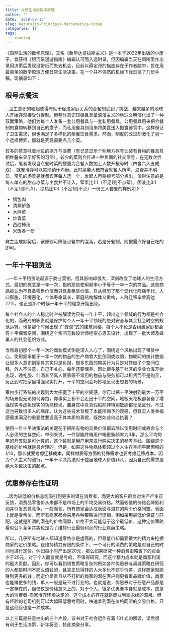 ```yaml
---
title: 自然生活的数学原理
author: ''
date: '2018-02-13'
slug: Naturalis-Principia-Mathematica-vitae
categories: []
tags:
  - reading
---
```


《自然生活的数学原理》，又名《新毕达哥拉斯主义》是一本于2022年出版的小册子，曾获得《银河系漫游指南》编辑认可而入选附录，但因编辑当天在厕所里作出录用决策后发现没带纸而失去机会，目前以薛定谔的猫态存在于作者脑中，旨在用最简单的数学原理方便日常生活决策。在一个并不偶然的机缘下我浏览了几份手稿，现摘录如下：

## 根号点餐法

…卫生意识的崛起使得有助于促进家庭关系的合餐制受到了挑战，越来越多的地球人开始逐渐接受分餐制。但整体意识较强且具备浪漫主义的地球文明演化出了一种双赢策略，他们为每个人准备一套公用餐具与一套私用餐具，公用餐具用来把合餐制的食物转移到自己的盘子，而私用餐具则用来将美食送入摄食器官中，这样保证了卫生需求，但也满足了多样化的聚餐饮食需求。然而，制度的改进却激化了另一个选择博弈，那就是究竟需要点几个菜。

较多的菜意味着地位的提升与浪费（有记录显示个别地方存有让装有食物的餐具互相堆叠来显示好客的习俗），较少的菜则会传递一种负面的社交信号，在无数次尝试后，笔者发现当点餐时菜的数量为合餐人数加上人数开根号时（四舍六入五成双），就餐博弈可以实现纳什均衡。此时菜量大概符合就餐人所需，浪费并不明显，常见的场景是就餐宾客每人选一个，发起人再将根号部分点出，值得注意的是每人单点的甜点凉菜与主食并不计入，荤素比1:1（不足1则不点荤），固液比3:1（不足1则不点），凉热比1:3（不足1则不点）一份三人套餐的样例如下：

- 锅包肉
- 清蒸鲈鱼
- 大拌菜
- 炒青菜
- 西红柿汤
- 米饭各一份

宾主达成默契后，该原则可降低点餐中的混沌，若是分餐制，则按需点好自己吃的即可。

## 一年十平租赁法

…一年十平租赁法起源于商业营销，但其影响却很大，深刻改变了地球人的生活方式。最初的概念是一年一次，指的那些使用频率小于等于一年一次的商品。这些商品被认为不具备零售价值而只具备租赁价值，自从经历了那个现代化阵痛年代，人口膨胀，环境恶化，个体寿命延长，家庭结构解体又重构，人群迁移率曾高达77%，也正是那个时候一年十平的理念开始出现。

每个社会人的个人稳定时空被解读为只有一年十平，超出这个领域的行为都是社会化的，而政府的职责就是保护每个人一年十平领域的绝对安全与其余社会时空的规范运转。也是那个时候出现了“蜂巢”式的建筑风格，每个人不论是否组建家庭都会有十平保留空间，围绕这个空间无数设计师挖空心思去设计，出现了一批大师及蜂巢人的社会组织方式。

当然最初那个一年一次的商业模式倒是深入人心了，围绕这个风格出现了租赁中心，使用频率低于一年一次的物品的生产商曾大批倒闭或收购，物联网的统计数据让很多人意识到家具其实只是负担，很多东西的购买行为只是对其做了个空间位移，外人不注意，自己不关心，每年还要保养。因此很多基于社区的专业仓库开始出现，晚礼服、红酒甚至真人管家等不常用的物品与服务都可以租赁而不是购买，反正到时把家里增强现实打开，十平的空间会巧妙地呈现出想要的场景。

室内步行系统的出现则大大拓宽了十平的空间感，你可以把十平映射到最大一万平的场景但无论如何奔跑，你事实上都不会走出十平的空间，地板天花板都装备了增强现实与虚拟现实的功能模块，置身其中真真假假除非特别敏感都无法区分。不过这也导致很多人的痛斥，认为这些技术背叛了本能所赐予的观感，但其实人类幸福感需求满足的重要性要远高于其本质的真假，既然如此何必执着？

使用一年十平决策法的关键在于把所有物的交换价值都去除以使用时间或寿命与个人必须的生存空间。举例来说，一件智能终端用户端更新频率为3年，那么平均每年的开支就是可计算的，这个数就是用户用来进行购买决策的参考基线，围绕这个基线的价格就是最合理的。但是，如果这件物品体积超过个人生存空间平面面积的1/10，那么就要考虑迁移成本，同样材质等方面的特殊需求也要考虑迁移成本。因为个人主义的流行，一年十平决策法对于独居地球人价值非凡，因为自己的需求是绝大多数决策的起点。

## 优惠券存在性证明

…因为较低的价格总能吸引到更多的潜在消费者，而更大的客户群会对生产产生正反馈，消费品零售价从来都不是市场上的平均交易价格。然而较低的价格会降低利润并引发恶意竞争，一般而言，所有商家会达成表面与潜在的两个价格同盟，表面上就是零售价，而所有商家都会采用各种策略进行促销，例如采用最低价保证与匹配，这就是所谓的潜在的价格同盟，价格不太可能低于这个最低价，这种定价策略看似公平竞争其实也是为了维持行业最低利润的行业默契策略。

所以，几乎所有地球人都知道零售价是虚高的，但最低价却需要很大的精力来挖掘商家的定价策略。在维持精力有限的条件下，一个可行的消费的策略是对自己的时间也进行定价。例如每小时产出是20元，那么如果研究一种消费策略省下的资金少于20元，对于个人而言就是亏的，不值得研究，而这个精力成本就是商家利润的最大贡献。因此，你可以看到销售策略复杂的例如各种优惠券与满减策略在研究的人都是时间不那么值钱的，且真正玩得转的人大多也不在乎价差，这样商家就能赚到更多的钱；而定价昂贵且从不打折的商家的潜在客户则更看重品牌价值，商家也能赚更多的钱，单人一般是玩不过行业的。也就是说，优惠券对于任意产品都是一定存在的，但仅仅是价格意义上的，对于个人，很多优惠券本身就是成本，这是大的消费者-商家博弈环境决定的，这个成本的存在就是商业利润永续的源泉。但有经验的老司机则可以大幅降低思考用时，快速拿到潜在价格同盟的交易价格，只是这经验也是一种成本。

以上三篇是任意抽出的三个片段，该书对于社会运作有着 101 式的解读，读后很有利于生活决策，新年将至，特此摘录分享。